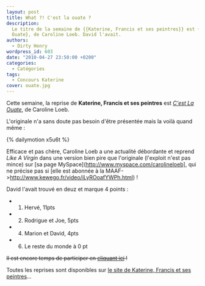 ```yaml
---
layout: post
title: What ?! C'est la ouate ?
description:
  Le titre de la semaine de {{Katerine, Francis et ses peintres}} est {C'est La
  Ouate}, de Caroline Loeb. David l'avait.
authors:
  - Dirty Henry
wordpress_id: 603
date: "2010-04-27 23:50:00 +0200"
categories:
  - Catégories
tags:
  - Concours Katerine
cover: ouate.jpg
---
```


Cette semaine, la reprise de **Katerine, Francis et ses peintres** est
[_C'est La Ouate_](http://www.katerinefrancisetsespeintres.com/17.html), de
Caroline Loeb.

L'originale n'a sans doute pas besoin d'être présentée mais la voilà quand même
:

{% dailymotion x5u6t %}

Efficace et pas chère, Caroline Loeb a une actualité débordante et reprend _Like
A Virgin_ dans une version bien pire que l'originale (l'exploit n'est pas mince)
sur [sa page MySpace](http://www.myspace.com/carolineloeb], qui ne précise pas
si [elle est abonnée à la MAAF->http://www.kewego.fr/video/iLyROoafYWPh.html) !

David l'avait trouvé en deuz et marque 4 points :

- 1. Hervé, 11pts
- 2. Rodrigue et Joe, 5pts
- 4. Marion et David, 4pts
- 6. Le reste du monde à 0 pt

<strike>Il est encore temps de participer en [cliquant ici](569) !</strike>

Toutes les reprises sont disponibles sur
[le site de Katerine, Francis et ses peintres](http://www.katerinefrancisetsespeintres.com/)…
